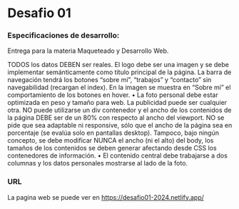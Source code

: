 # Desafio 01 
### Especificaciones de desarrollo: 

Entrega para la materia Maqueteado y Desarrollo Web.

TODOS los datos DEBEN ser reales.
El logo debe ser una imagen y se debe implementar semánticamente como título principal de la página. 
La barra de navegación tendrá los botones “sobre mí”, “trabajos” y “contacto” sin navegabilidad (recargan el index). En la imagen se muestra en “Sobre mí” el comportamiento de los botones en hover. • La foto personal debe estar optimizada en peso y tamaño para web.
La publicidad puede ser cualquier otra.
NO puede utilizarse un div contenedor y el ancho de los contenidos de la página DEBE ser de un 80% con respecto al ancho del viewport. 
NO se pide que sea adaptable ni responsive, sólo que el ancho de la página sea en porcentaje (se evalúa solo en pantallas desktop).
Tampoco, bajo ningún concepto, se debe modificar NUNCA el ancho (ni el alto) del body, los tamaños de los contenidos se deben generar afectando desde CSS los contenedores de información. • El contenido central debe trabajarse a dos columnas y los datos personales mostrarse al lado de la foto.

### URL 

La pagina web se puede ver en https://desafio01-2024.netlify.app/
